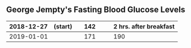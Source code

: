## George Jempty's Fasting Blood Glucose Levels
2018-12-27 | (start) | | 142 | | | 2 hrs. after breakfast
:-----|-------|-------|:--------:|-------|-------|-------|
2019-01-01 | | | 171 | | | 190 